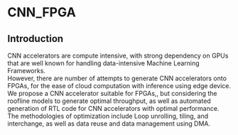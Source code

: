 # CNN_FPGA

## Introduction
CNN accelerators are compute intensive, with strong dependency on GPUs that are well known for handling data-intensive Machine Learning Frameworks.  
However, there are number of attempts to generate CNN accelerators onto FPGAs, for the ease of cloud computation with inference using edge device.  
We propose a CNN accelerator suitable for FPGAs,, but considering the roofline models to generate optimal throughput, as well as automated generation of RTL code for CNN accelerators with optimal performance.  
The methodologies of optimization include Loop unrolling, tiling, and interchange, as well as data reuse and data management using DMA.  

